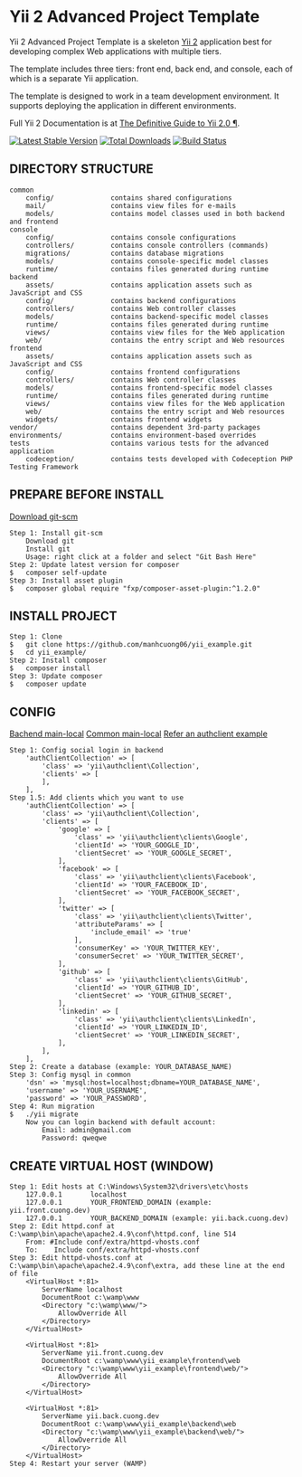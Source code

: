 Yii 2 Advanced Project Template
===============================

Yii 2 Advanced Project Template is a skeleton [Yii 2](http://www.yiiframework.com/) application best for
developing complex Web applications with multiple tiers.

The template includes three tiers: front end, back end, and console, each of which
is a separate Yii application.

The template is designed to work in a team development environment. It supports
deploying the application in different environments.

Full Yii 2 Documentation is at [The Definitive Guide to Yii 2.0 ¶](http://www.yiiframework.com/doc-2.0/guide-index.html).

[![Latest Stable Version](https://poser.pugx.org/yiisoft/yii2-app-advanced/v/stable.png)](https://packagist.org/packages/yiisoft/yii2-app-advanced)
[![Total Downloads](https://poser.pugx.org/yiisoft/yii2-app-advanced/downloads.png)](https://packagist.org/packages/yiisoft/yii2-app-advanced)
[![Build Status](https://travis-ci.org/yiisoft/yii2-app-advanced.svg?branch=master)](https://travis-ci.org/yiisoft/yii2-app-advanced)

DIRECTORY STRUCTURE
-------------------

```
common
    config/              contains shared configurations
    mail/                contains view files for e-mails
    models/              contains model classes used in both backend and frontend
console
    config/              contains console configurations
    controllers/         contains console controllers (commands)
    migrations/          contains database migrations
    models/              contains console-specific model classes
    runtime/             contains files generated during runtime
backend
    assets/              contains application assets such as JavaScript and CSS
    config/              contains backend configurations
    controllers/         contains Web controller classes
    models/              contains backend-specific model classes
    runtime/             contains files generated during runtime
    views/               contains view files for the Web application
    web/                 contains the entry script and Web resources
frontend
    assets/              contains application assets such as JavaScript and CSS
    config/              contains frontend configurations
    controllers/         contains Web controller classes
    models/              contains frontend-specific model classes
    runtime/             contains files generated during runtime
    views/               contains view files for the Web application
    web/                 contains the entry script and Web resources
    widgets/             contains frontend widgets
vendor/                  contains dependent 3rd-party packages
environments/            contains environment-based overrides
tests                    contains various tests for the advanced application
    codeception/         contains tests developed with Codeception PHP Testing Framework
```

PREPARE BEFORE INSTALL
-------------------
[Download git-scm](https://git-scm.com/downloads)
```
Step 1: Install git-scm
    Download git
    Install git
    Usage: right click at a folder and select "Git Bash Here"
Step 2: Update latest version for composer
$   composer self-update
Step 3: Install asset plugin
$   composer global require "fxp/composer-asset-plugin:^1.2.0"
```

INSTALL PROJECT
-------------------

```
Step 1: Clone
$   git clone https://github.com/manhcuong06/yii_example.git
$   cd yii_example/
Step 2: Install composer
$   composer install
Step 3: Update composer
$   composer update
```

CONFIG
-------------------
[Bachend main-local](backend/config/main-local.php)
[Common main-local](common/config/main-local.php)
[Refer an authclient example](http://www.yiiframework.com/doc-2.0/yii-authclient-clients-facebook.html)
```
Step 1: Config social login in backend
    'authClientCollection' => [
        'class' => 'yii\authclient\Collection',
        'clients' => [
        ],
    ],
Step 1.5: Add clients which you want to use
    'authClientCollection' => [
        'class' => 'yii\authclient\Collection',
        'clients' => [
            'google' => [
                'class' => 'yii\authclient\clients\Google',
                'clientId' => 'YOUR_GOOGLE_ID',
                'clientSecret' => 'YOUR_GOOGLE_SECRET',
            ],
            'facebook' => [
                'class' => 'yii\authclient\clients\Facebook',
                'clientId' => 'YOUR_FACEBOOK_ID',
                'clientSecret' => 'YOUR_FACEBOOK_SECRET',
            ],
            'twitter' => [
                'class' => 'yii\authclient\clients\Twitter',
                'attributeParams' => [
                    'include_email' => 'true'
                ],
                'consumerKey' => 'YOUR_TWITTER_KEY',
                'consumerSecret' => 'YOUR_TWITTER_SECRET',
            ],
            'github' => [
                'class' => 'yii\authclient\clients\GitHub',
                'clientId' => 'YOUR_GITHUB_ID',
                'clientSecret' => 'YOUR_GITHUB_SECRET',
            ],
            'linkedin' => [
                'class' => 'yii\authclient\clients\LinkedIn',
                'clientId' => 'YOUR_LINKEDIN_ID',
                'clientSecret' => 'YOUR_LINKEDIN_SECRET',
            ],
        ],
    ],
Step 2: Create a database (example: YOUR_DATABASE_NAME)
Step 3: Config mysql in common
    'dsn' => 'mysql:host=localhost;dbname=YOUR_DATABASE_NAME',
    'username' => 'YOUR_USERNAME',
    'password' => 'YOUR_PASSWORD',
Step 4: Run migration
$   ./yii migrate
    Now you can login backend with default account:
        Email: admin@gmail.com
        Password: qweqwe
```

CREATE VIRTUAL HOST (WINDOW)
-------------------

```
Step 1: Edit hosts at C:\Windows\System32\drivers\etc\hosts
    127.0.0.1       localhost
    127.0.0.1       YOUR_FRONTEND_DOMAIN (example: yii.front.cuong.dev)
    127.0.0.1       YOUR_BACKEND_DOMAIN (example: yii.back.cuong.dev)
Step 2: Edit httpd.conf at C:\wamp\bin\apache\apache2.4.9\conf\httpd.conf, line 514
    From: #Include conf/extra/httpd-vhosts.conf
    To:    Include conf/extra/httpd-vhosts.conf
Step 3: Edit httpd-vhosts.conf at C:\wamp\bin\apache\apache2.4.9\conf\extra, add these line at the end of file
    <VirtualHost *:81>
        ServerName localhost
        DocumentRoot c:\wamp\www
        <Directory "c:\wamp\www/">
            AllowOverride All
        </Directory>
    </VirtualHost>

    <VirtualHost *:81>
        ServerName yii.front.cuong.dev
        DocumentRoot c:\wamp\www\yii_example\frontend\web
        <Directory "c:\wamp\www\yii_example\frontend\web/">
            AllowOverride All
        </Directory>
    </VirtualHost>

    <VirtualHost *:81>
        ServerName yii.back.cuong.dev
        DocumentRoot c:\wamp\www\yii_example\backend\web
        <Directory "c:\wamp\www\yii_example\backend\web/">
            AllowOverride All
        </Directory>
    </VirtualHost>
Step 4: Restart your server (WAMP)
```